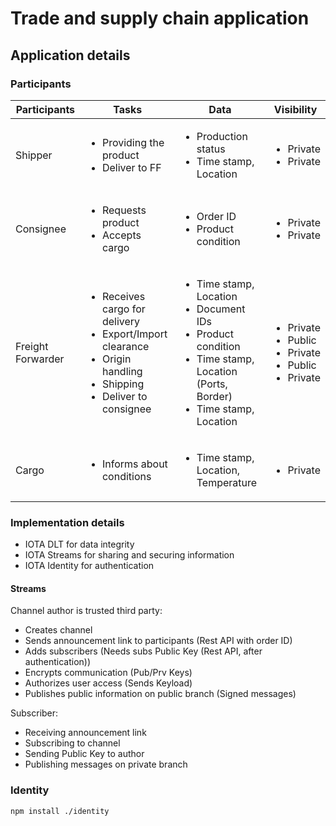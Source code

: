 # Trade and supply chain application

## Application details

### Participants

| Participants        | Tasks | Data | Visibility |
| ------------------- | ---- | ----- | ---------- |
| Shipper             | <ul><li>Providing the product</li><li>Deliver to FF</li></ul> | <ul><li>Production status</li><li>Time stamp, Location</li></ul> | <ul><li>Private</li><li>Private</li></ul> |
| Consignee           | <ul><li>Requests product<li>Accepts cargo</li></ul> | <ul><li>Order ID<li>Product condition</li></ul> | <ul><li>Private<li>Private</li></ul> |
| Freight Forwarder   | <ul><li>Receives cargo for delivery</li><li>Export/Import clearance</li><li>Origin handling</li><li>Shipping</li><li>Deliver to consignee</li></ul> | <ul><li>Time stamp, Location</li><li>Document IDs</li><li>Product condition</li><li>Time stamp, Location (Ports, Border)</li><li>Time stamp, Location</li></ul> | <ul><li>Private</li><li>Public</li><li>Private</li><li>Public</li><li>Private</li></ul>
| Cargo               | <ul><li>Informs about conditions</li></ul> | <ul><li>Time stamp, Location, Temperature</li></ul> | <ul><li>Private</li></ul> |

### Implementation details

* IOTA DLT for data integrity
* IOTA Streams for sharing and securing information
* IOTA Identity for authentication

#### Streams

Channel author is trusted third party:
* Creates channel
* Sends announcement link to participants (Rest API with order ID)
* Adds subscribers (Needs subs Public Key (Rest API, after authentication)) 
* Encrypts communication (Pub/Prv Keys)
* Authorizes user access (Sends Keyload)
* Publishes public information on public branch (Signed messages)

Subscriber:
* Receiving announcement link
* Subscribing to channel
* Sending Public Key to author
* Publishing messages on private branch

### Identity

```
npm install ./identity
```


